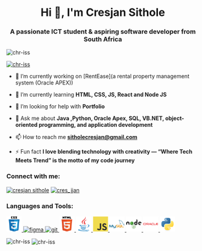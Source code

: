 <h1 align="center">Hi 👋, I'm Cresjan Sithole</h1>
<h3 align="center">A passionate ICT student & aspiring software developer from South Africa</h3>

<p align="left"> <img src="https://komarev.com/ghpvc/?username=chr-iss&label=Profile%20views&color=0e75b6&style=flat" alt="chr-iss" /> </p>

<p align="left"> <a href="https://github.com/ryo-ma/github-profile-trophy"><img src="https://github-profile-trophy.vercel.app/?username=chr-iss" alt="chr-iss" /></a> </p>

- 🔭 I’m currently working on [RentEase](a rental property management system (Oracle APEX))

- 🌱 I’m currently learning **HTML, CSS, JS, React and Node JS**

- 🤝 I’m looking for help with **Portfolio**

- 💬 Ask me about **Java ,Python, Oracle Apex, SQL, VB.NET, object-oriented programming, and application development**

- 📫 How to reach me **sitholecresjan@gmail.com**

- ⚡ Fun fact **I love blending technology with creativity — “Where Tech Meets Trend” is the motto of my code journey**

<h3 align="left">Connect with me:</h3>
<p align="left">
<a href="https://linkedin.com/in/cresjan sithole" target="blank"><img align="center" src="https://raw.githubusercontent.com/rahuldkjain/github-profile-readme-generator/master/src/images/icons/Social/linked-in-alt.svg" alt="cresjan sithole" height="30" width="40" /></a>
<a href="https://instagram.com/cres_jjan" target="blank"><img align="center" src="https://raw.githubusercontent.com/rahuldkjain/github-profile-readme-generator/master/src/images/icons/Social/instagram.svg" alt="cres_jjan" height="30" width="40" /></a>
</p>

<h3 align="left">Languages and Tools:</h3>
<p align="left"> <a href="https://www.w3schools.com/css/" target="_blank" rel="noreferrer"> <img src="https://raw.githubusercontent.com/devicons/devicon/master/icons/css3/css3-original-wordmark.svg" alt="css3" width="40" height="40"/> </a> <a href="https://www.figma.com/" target="_blank" rel="noreferrer"> <img src="https://www.vectorlogo.zone/logos/figma/figma-icon.svg" alt="figma" width="40" height="40"/> </a> <a href="https://git-scm.com/" target="_blank" rel="noreferrer"> <img src="https://www.vectorlogo.zone/logos/git-scm/git-scm-icon.svg" alt="git" width="40" height="40"/> </a> <a href="https://www.w3.org/html/" target="_blank" rel="noreferrer"> <img src="https://raw.githubusercontent.com/devicons/devicon/master/icons/html5/html5-original-wordmark.svg" alt="html5" width="40" height="40"/> </a> <a href="https://www.java.com" target="_blank" rel="noreferrer"> <img src="https://raw.githubusercontent.com/devicons/devicon/master/icons/java/java-original.svg" alt="java" width="40" height="40"/> </a> <a href="https://developer.mozilla.org/en-US/docs/Web/JavaScript" target="_blank" rel="noreferrer"> <img src="https://raw.githubusercontent.com/devicons/devicon/master/icons/javascript/javascript-original.svg" alt="javascript" width="40" height="40"/> </a> <a href="https://www.mysql.com/" target="_blank" rel="noreferrer"> <img src="https://raw.githubusercontent.com/devicons/devicon/master/icons/mysql/mysql-original-wordmark.svg" alt="mysql" width="40" height="40"/> </a> <a href="https://nodejs.org" target="_blank" rel="noreferrer"> <img src="https://raw.githubusercontent.com/devicons/devicon/master/icons/nodejs/nodejs-original-wordmark.svg" alt="nodejs" width="40" height="40"/> </a> <a href="https://www.oracle.com/" target="_blank" rel="noreferrer"> <img src="https://raw.githubusercontent.com/devicons/devicon/master/icons/oracle/oracle-original.svg" alt="oracle" width="40" height="40"/> </a> <a href="https://www.python.org" target="_blank" rel="noreferrer"> <img src="https://raw.githubusercontent.com/devicons/devicon/master/icons/python/python-original.svg" alt="python" width="40" height="40"/> </a> </p>

<p><img align="left" src="https://github-readme-stats.vercel.app/api/top-langs?username=chr-iss&show_icons=true&locale=en&layout=compact" alt="chr-iss" /></p>

<p>&nbsp;<img align="center" src="https://github-readme-stats.vercel.app/api?username=chr-iss&show_icons=true&locale=en" alt="chr-iss" /></p>
